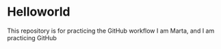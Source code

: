 # Helloworld
This repository is for practicing the GitHub workflow
I am Marta, and I am practicing GitHub
